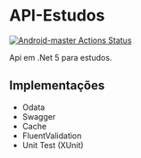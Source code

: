 # API-Estudos
[![Android-master Actions Status](https://github.com/caioestrada/API-Estudos/actions/workflows/dotnet.yml/badge.svg)](https://github.com/caioestrada/API-Estudos/actions)

Api em .Net 5 para estudos.

## Implementações
- Odata
- Swagger
- Cache
- FluentValidation
- Unit Test (XUnit)

